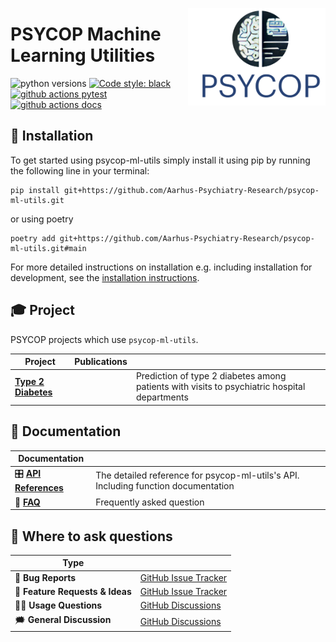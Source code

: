 <a href="https://github.com/Aarhus-Psychiatry-Research/psycop-ml-utils"><img src="https://github.com/Aarhus-Psychiatry-Research/psycop-ml-utils/blob/main/docs/_static/icon_with_title.png?raw=true" width="220" align="right" /></a>
# PSYCOP Machine Learning Utilities

![python versions](https://img.shields.io/badge/Python-%3E=3.8-blue)
[![Code style: black](https://img.shields.io/badge/Code%20Style-Black-black)](https://black.readthedocs.io/en/stable/the_black_code_style/current_style.html)
[![github actions pytest](https://github.com/Aarhus-Psychiatry-Research/psycop-ml-utils/actions/workflows/pytest.yml/badge.svg)](https://github.com/Aarhus-Psychiatry-Research/psycop-ml-utils/actions)
[![github actions docs](https://github.com/Aarhus-Psychiatry-Research/psycop-ml-utils/actions/workflows/documentation.yml/badge.svg)](https://Aarhus-Psychiatry-Research.github.io/psycop-ml-utils/)

## 🔧 Installation
To get started using psycop-ml-utils simply install it using pip by running the following line in your terminal:

```
pip install git+https://github.com/Aarhus-Psychiatry-Research/psycop-ml-utils.git
```

or using poetry

```
poetry add git+https://github.com/Aarhus-Psychiatry-Research/psycop-ml-utils.git#main
```

For more detailed instructions on installation e.g. including installation for development, see the [installation instructions](https://Aarhus-Psychiatry-Research.github.io/psycop-ml-utils/installation).

## 🎓 Project
PSYCOP projects which use `psycop-ml-utils`.

| Project                | Publications |     |
| -----------------------|----------| ---------------------------------------------------------------------------------- |
| **[Type 2 Diabetes]** |          | Prediction of type 2 diabetes among patients with visits to psychiatric hospital departments |

[Type 2 diabetes]: https://github.com/Aarhus-Psychiatry-Research/psycop-t2d

## 📖 Documentation

| Documentation              |                                                                                    |
| -------------------------- | ---------------------------------------------------------------------------------- |
| 🎛 **[API References]**     | The detailed reference for psycop-ml-utils's API. Including function documentation |
| 🙋 **[FAQ]**                | Frequently asked question                                                          |

[api references]: https://Aarhus-Psychiatry-Research.github.io/psycop-ml-utils/
[Demo]: https://share.streamlit.io/Aarhus-Psychiatry-Research/psycop-ml-utils/dev/streamlit.py
[FAQ]: https://Aarhus-Psychiatry-Research.github.io/psycop-ml-utils/faq.html

## 💬 Where to ask questions

| Type                           |                        |
| ------------------------------ | ---------------------- |
| 🚨 **Bug Reports**              | [GitHub Issue Tracker] |
| 🎁 **Feature Requests & Ideas** | [GitHub Issue Tracker] |
| 👩‍💻 **Usage Questions**          | [GitHub Discussions]   |
| 🗯 **General Discussion**       | [GitHub Discussions]   |

[github issue tracker]: https://github.com/Aarhus-Psychiatry-Research/psycop-ml-utils/issues
[github discussions]: https://github.com/Aarhus-Psychiatry-Research/psycop-ml-utils/discussions


